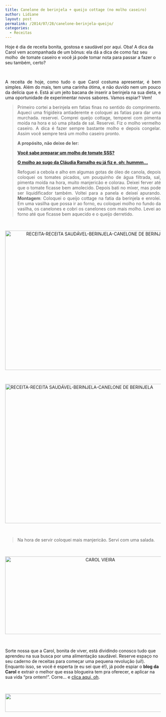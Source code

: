 ```yaml
---
title: Canelone de berinjela + queijo cottage (no molho caseiro)
author: Lidiane
layout: post
permalink: /2014/07/28/canelone-berinjela-queijo/
categories:
  - Receitas
---
```

Hoje é dia de receita bonita, gostosa e saudável por aqui. Oba! A dica da Carol vem acompanhada de um bônus: ela dá a dica de como faz seu molho  de tomate caseiro e você já pode tomar nota para passar a fazer o seu também, certo?

&nbsp;

<p align="justify">
  A receita de hoje, como tudo o que Carol costuma apresentar, é bem simples. Além do mais, tem uma carinha ótima, e não duvido nem um pouco da delícia que é. Está aí um jeito bacana de inserir a berinjela na sua dieta, e uma oportunidade de experimentar novos sabores. Vamos espiar? Vem!
</p>

<!--more-->

> <p align="justify">
>   Primeiro cortei a berinjela em fatias finas no sentido do comprimento. Aqueci uma frigideira antiaderente e coloquei as fatias para dar uma murchada. reservei. Comprei queijo cottage, temperei com pimenta moída na hora e só uma pitada de sal. Reservei. Fiz o molho vermelho caseiro. A dica é fazer sempre bastante molho e depois congelar. Assim você sempre terá um molho caseiro pronto.
> </p>
> 
> <p align="justify">
>   <strong>A propósito, não deixe de ler:</strong>
> </p>
> 
> <p align="justify">
>   <a href="http://www.trololodemulher.com.br/2012/10/17/molho-de-tomate/" target="_blank" rel="noopener noreferrer"><strong>Você sabe preparar um molho de tomate SSS?</strong></a>
> </p>
> 
> <p align="justify">
>   <a href="http://www.trololodemulher.com.br/2012/11/07/molho-sugo-macarrao-massa/" target="_blank" rel="noopener noreferrer"><strong>O molho ao sugo da Cláudia Ramalho eu já fiz e, oh: hummm…</strong></a>
> </p>
> 
> <p align="justify">
>   Refoguei a cebola e alho em algumas gotas de óleo de canola, depois coloquei os tomates picados, um pouquinho de água filtrada, sal, pimenta moída na hora, muito manjericão e colorau. Deixei ferver até que o tomate ficasse bem amolecido. Depois bati no mixer, mas pode ser liquidificador também. Voltei para a panela e deixei apurando. <strong>Montagem</strong>: Coloquei o queijo cottage na fatia da berinjela e enrolei. Em uma vasilha que possa ir ao forno, eu coloquei molho no fundo da vasilha, os canelones e cobri os canelones com mais molho. Levei ao forno até que ficasse bem aquecido e o queijo derretido.
> </p>

&nbsp;

<p align="center">
  <a href="https://www.trololodemulher.com.br/2014/07/RECEITA-RECEITA-SAUDÁVEL-BERINJELA-CANELONE-DE-BERINJELA2.jpg"><img class="alignnone size-full wp-image-10256" src="https://www.trololodemulher.com.br/2014/07/RECEITA-RECEITA-SAUDÁVEL-BERINJELA-CANELONE-DE-BERINJELA2.jpg" alt="RECEITA-RECEITA SAUDÁVEL-BERINJELA-CANELONE DE BERINJELA[2]" width="600" height="450" /></a>
</p>

&nbsp;

[<img class="size-full wp-image-10255 aligncenter" src="https://www.trololodemulher.com.br/2014/07/RECEITA-RECEITA-SAUDÁVEL-BERINJELA-CANELONE-DE-BERINJELA.jpg" alt="RECEITA-RECEITA SAUDÁVEL-BERINJELA-CANELONE DE BERINJELA" width="600" height="450" />](https://www.trololodemulher.com.br/2014/07/RECEITA-RECEITA-SAUDÁVEL-BERINJELA-CANELONE-DE-BERINJELA.jpg)

&nbsp;

> <p align="justify">
>   Na hora de servir coloquei mais manjericão. Servi com uma salada.
> </p>

&nbsp;

<p align="center">
  <a href="https://www.trololodemulher.com.br/2014/07/CAROL-VIEIRA.png"><img class="alignnone size-full wp-image-10204" src="https://www.trololodemulher.com.br/2014/07/CAROL-VIEIRA.png" alt="CAROL VIEIRA" width="600" height="251" /></a>
</p>

&nbsp;

Sorte nossa que a Carol, bonita de viver, está dividindo conosco tudo que aprendeu na sua busca por uma alimentação saudável. Reserve espaço no seu caderno de receitas para começar uma pequena revolução (ui!). Enquanto isso, se você é esperta (e eu sei que é!), já pode espiar o **blog da Carol** e extrair o melhor que essa blogueira tem pra oferecer, e aplicar na sua vida “pra ontem!”. Corre… e <a href="http://mundocarolvieira.blogspot.com.br/" target="_blank" rel="noopener noreferrer">clica aqui, oh</a>.

&nbsp;

<p align="center">
  <a href="http://feedburner.google.com/fb/a/mailverify?uri=blogbichafemea&loc=pt_BR" target="_blank" rel="noopener noreferrer"><img class="alignnone size-full wp-image-8451" title="Assine o Bicha Fêmea grátis!" src="https://www.trololodemulher.com.br/2012/01/rodapé.png" alt="" width="600" height="59" /></a>
</p>

&nbsp;

<p align="center">